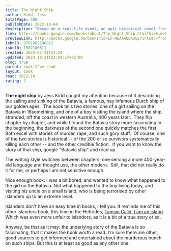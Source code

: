 ```yaml
---  
title: The Night Ship  
author: Kidd, Jess  
totalPage: 400  
publishDate: 2022-10-04  
description: "Based on a real-life event, an epic historical novel from the award-winning author of Things in Jars that illuminates the lives of two characters: a girl shipwrecked on an island off Western Australia and, three hundred years later, a boy finding a home with his grandfather on the very same island. 1629: A newly orphaned young girl named Mayken is bound for the Dutch East Indies on the Batavia, one of the greatest ships of the Dutch Golden Age. Curious and mischievous, Mayken spends the long journey going on misadventures above and below the deck, searching for a mythical monster. But the true monsters might be closer than she thinks. 1989: A lonely boy named Gil is sent to live off the coast of Western Australia among the seasonal fishing community where his late mother once resided. There, on the tiny reef-shrouded island, he discovers the story of an infamous shipwreck…​ With her trademark “thrilling, mysterious, twisted, but more than anything, beautifully written” (Graham Norton, New York Times bestselling author) storytelling, Jess Kidd weaves a unputdownable and charming tale of friendship and sacrifice, brutality and forgiveness."  
link: https://books.google.com/books/about/The_Night_Ship.html?hl=&id=Ln-HEAAAQBAJ  
previewLink: http://books.google.de/books?id=Ln-HEAAAQBAJ&printsec=frontcover&dq=Jess+Kidd,+The+Night+Ship&hl=&as_pt=BOOKS&cd=1&source=gbs_api  
isbn13: 9781982180812  
isbn10: 1982180811  
created: 2023-07-31T21:24  
updated: 2023-10-21T22:04:17+02:00  
blog: true  
parent: book I've read  
layout: book  
read: 2022-10  
rating: 7  
---  
```

  
**The night ship** by Jess Kidd caught my attention because of it describing the sailing and sinking of the Batavia, a famous, nay infamous Dutch ship of our golden ages.  The book tells two stories: one of a girl sailing on the Batavia in 16something, and one of a boy visiting the island where the ship stranded, off the coast in western Australia, 400 years later.  They flip chapter by chapter, and while I found the Batavia story more fascinating in the beginning, the darkness of the second one quickly matches the first.  Both excel with stories of murder, rape, and such gory stuff.  Of course, one of the two stories is historical -- of the 200 or so survivors systematically killing each other -- and the other credible fiction.  If you want to know the story of that ship, google "Batavia ship" and read up.     
  
The writing style switches between chapters; one serving a more 400-year-old language and thought use, the other modern.  Still, that did not really do it for me, or perhaps I am not sensitive enough.      
  
Nice enough book.  I was a bit bored, and wanted to know what happened to the girl on the Batavia.  Not what happened to the boy living today, and visiting his uncle on a small island, who is being terrorised by other islanders up to an extreme level.    
  
Islanders don't have an easy time in books, I tell you.  It reminds me of this other islanders book, this time in the Hebrides, [Tamsin Calid, I am an island](Tamsin%2520Calid,%2520I%2520am%2520an%2520island.md#). Which was even more unfair to islanders, as it is a bit of a true story or so.  
  
Anyway, be that as it may: the underlying story of the Batavia is so fascinating, that it makes the book worth a read.  I'm sure there are other, good sources to get informed and entertained about the murderous bunch on such ships.  But this is at least as good as any other one.  
